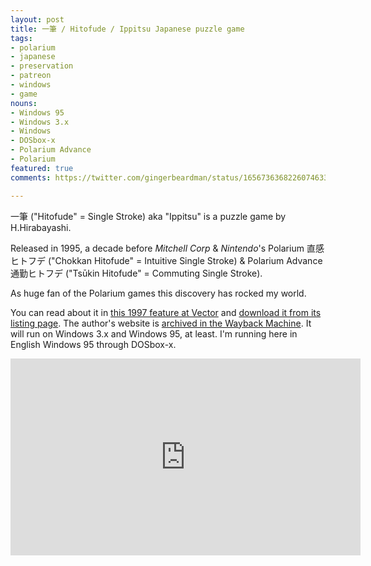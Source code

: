 ```yaml
---
layout: post
title: 一筆 / Hitofude / Ippitsu Japanese puzzle game
tags:
- polarium
- japanese
- preservation
- patreon
- windows
- game
nouns:
- Windows 95
- Windows 3.x
- Windows
- DOSbox-x
- Polarium Advance
- Polarium
featured: true
comments: https://twitter.com/gingerbeardman/status/1656736368226074633

---
```


一筆 ("Hitofude" = Single Stroke) aka "Ippitsu" is a puzzle game by H.Hirabayashi.

Released in 1995, a decade before *Mitchell Corp* & *Nintendo*'s Polarium 直感ヒトフデ ("Chokkan Hitofude" = Intuitive Single Stroke) & Polarium Advance 通勤ヒトフデ ("Tsūkin Hitofude" = Commuting Single Stroke).

As huge fan of the Polarium games this discovery has rocked my world.

You can read about it in [this 1997 feature at Vector](https://www.vector.co.jp/magazine/special/970912/sp7091211.html) and [download it from its listing page](https://www.vector.co.jp/soft/win31/game/se024209.html). The author's website is [archived in the Wayback Machine](https://web.archive.org/web/20030506062907/http://www.hiraba.com/slaveofpc/software/ippitsu/index.html). It will run on Windows 3.x and Windows 95, at least. I'm running here in English Windows 95 through DOSbox-x.

<iframe width="560" height="315" src="https://www.youtube.com/embed/-VaQ4DUSvWE" title="YouTube video player" frameborder="0" allow="accelerometer; autoplay; clipboard-write; encrypted-media; gyroscope; picture-in-picture" allowfullscreen></iframe>
